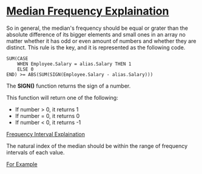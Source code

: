 
# [Median Frequency Explaination](https://leetcode.com/problems/find-median-given-frequency-of-numbers/discuss/102712/Simple-solution-NO-join-ONE-subquery)

So in general, the median's frequency should be equal or grater than the absolute difference of its bigger elements and small ones in an array no matter whether it has odd or even amount of numbers and whether they are distinct. This rule is the key, and it is represented as the following code.

```
SUM(CASE
    WHEN Employee.Salary = alias.Salary THEN 1
    ELSE 0
END) >= ABS(SUM(SIGN(Employee.Salary - alias.Salary)))
```

The **SIGN()** function returns the sign of a number.

This function will return one of the following:
* If number > 0, it returns 1
* If number = 0, it returns 0
* If number < 0, it returns -1


[Frequency Interval Explaination](https://leetcode.com/problems/find-median-given-frequency-of-numbers/discuss/681337/Super-Simple-5-Lines)

The natural index of the median should be within the range of frequency intervals of each value. 

[For Example](https://github.com/NoraCarey/Leetcode-SQL/blob/main/SQL/0571.%20Find%20Median%20Given%20Frequency%20of%20Numbers/image.png)
